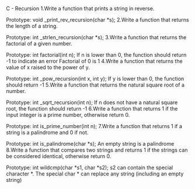 C - Recursion
1.Write a function that prints a string in reverse.

Prototype: void _print_rev_recursion(char *s);
2.Write a function that returns the length of a string.

Prototype: int _strlen_recursion(char *s);
3.Write a function that returns the factorial of a given number.

Prototype: int factorial(int n);
If n is lower than 0, the function should return -1 to indicate an error
Factorial of 0 is 1
4.Write a function that returns the value of x raised to the power of y.

Prototype: int _pow_recursion(int x, int y);
If y is lower than 0, the function should return -1
5.Write a function that returns the natural square root of a number.

Prototype: int _sqrt_recursion(int n);
If n does not have a natural square root, the function should return -1
6.Write a function that returns 1 if the input integer is a prime number, otherwise return 0.

Prototype: int is_prime_number(int n);
7.Write a function that returns 1 if a string is a palindrome and 0 if not.

Prototype: int is_palindrome(char *s);
An empty string is a palindrome
8.Write a function that compares two strings and returns 1 if the strings can be considered identical, otherwise return 0.

Prototype: int wildcmp(char *s1, char *s2);
s2 can contain the special character *.
The special char * can replace any string (including an empty string)
